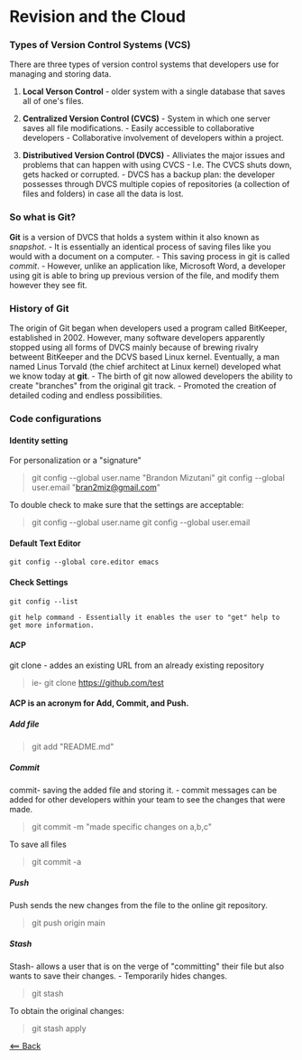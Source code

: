 # Revision and the Cloud

### Types of Version Control Systems (VCS)

There are three types of version control systems that developers use for managing and storing data. 

1. **Local Verson Control**
        - older system with a single database that  saves all of one's files. 

2. **Centralized Version Control (CVCS)**
        - System in which one server saves all file modifications.
        - Easily accessible to collaborative developers
        - Collaborative involvement of developers within a project.

3. **Distributived Version Control (DVCS)**
        - Alliviates the major issues and problems that can happen with using CVCS
        - I.e. The CVCS shuts down, gets hacked or corrupted.
                - DVCS has a backup plan: the developer possesses through DVCS multiple copies of repositories (a collection of files and folders) in case all the data is lost.

### So what is Git?

**Git** is a version of DVCS that holds a system within it also known as *snapshot*.
    - It is essentially an identical process of saving files like you would with a document on a computer.
    - This saving process in git is called *commit*.
    - However, unlike an application like, Microsoft Word, a developer using git is able to bring up previous version of the file, and modify them however they see fit.

### History of Git

The origin of Git began when developers used a program called BitKeeper, established in 2002. However, many software developers apparently stopped using all forms of DVCS mainly because of brewing rivalry betweent BitKeeper and the DCVS based Linux kernel. Eventually, a man named Linus Torvald (the chief architect at Linux kernel) developed what we know today at **git**.
    - The birth of git now allowed developers the ability to create "branches" from the original git track.
        - Promoted the creation of detailed coding and endless possibilities. 

### Code configurations

#### Identity setting

For personalization or a "signature"

> git config --global user.name "Brandon Mizutani"
> git config --global user.email "bran2miz@gmail.com"
    
To double check to make sure that the settings are acceptable:

> git config --global user.name
> git config --global user.email

#### Default Text Editor

    git config --global core.editor emacs

#### Check Settings

    git config --list

    git help command - Essentially it enables the user to "get" help to get more information. 

#### ACP

git clone - addes an existing URL from an already existing repository

> ie-  git clone https://github.com/test

#### **ACP is an acronym for Add, Commit, and Push.**

##### Add file

> git add "README.md"

##### Commit

commit- saving the added file and storing it.
     - commit messages can be added for other developers within your team to see the changes that were made. 

> git commit -m "made specific changes on a,b,c"

To save all files 

> git commit -a

##### Push

Push sends the new changes from the file to the online git repository.

> git push origin main

##### Stash

Stash- allows a user that is on the verge of "committing" their file but also wants to save their changes.
    - Temporarily hides changes.

> git stash

To obtain the original changes:

> git stash apply

[<== Back](README.md)
